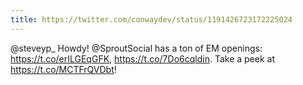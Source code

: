 ```yaml
---
title: https://twitter.com/conwaydev/status/1191426723172225024
---
```


@steveyp_ Howdy! @SproutSocial has a ton of EM openings: https://t.co/erILGEqGFK, https://t.co/7Do6cqldin. Take a peek at https://t.co/MCTFrQVDbt!